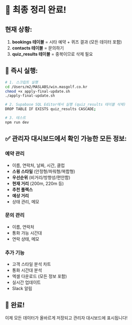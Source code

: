# 🎯 최종 정리 완료!

## 현재 상황:
1. **bookings 테이블** = 시타 예약 + 퀴즈 결과 (모든 데이터 포함)
2. **contacts 테이블** = 문의하기
3. **quiz_results 테이블** = 중복이므로 삭제 필요

## 🚀 즉시 실행:

```bash
# 1. 스크립트 실행
cd /Users/m2/MASLABS/win.masgolf.co.kr
chmod +x apply-final-update.sh
./apply-final-update.sh

# 2. Supabase SQL Editor에서 실행 (quiz_results 테이블 삭제)
DROP TABLE IF EXISTS quiz_results CASCADE;

# 3. 테스트
npm run dev
```

## ✅ 관리자 대시보드에서 확인 가능한 모든 정보:

### 예약 관리
- 이름, 연락처, 날짜, 시간, 클럽
- **스윙 스타일** (안정형/파워형/복합형)
- **우선순위** (비거리/방향성/편안함)  
- **현재 거리** (200m, 220m 등)
- **추천 플렉스** 
- **예상 거리**
- 상태 관리, 메모

### 문의 관리
- 이름, 연락처
- 통화 가능 시간대
- 연락 상태, 메모

### 추가 기능
- 고객 스타일 분석 차트
- 통화 시간대 분석
- 엑셀 다운로드 (모든 정보 포함)
- 실시간 업데이트
- Slack 알림

## 🎉 완료!

이제 모든 데이터가 올바르게 저장되고 관리자 대시보드에 표시됩니다!
